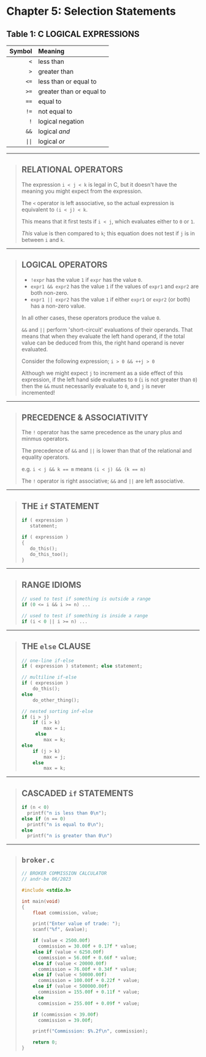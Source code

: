 # Chapter 5: Selection Statements

## Table 1: C LOGICAL EXPRESSIONS
| Symbol       | Meaning                  |
| -----------: | :----------------------- |
| `<`          | less than                |
| `>`          | greater than             |
| `<=`         | less than or equal to    |
| `>=`         | greater than or equal to |
| `==`         | equal to                 |
| `!=`         | not equal to             |
| `!`          | logical negation         |
| `&&`         | logical *and*            |
| `\|\|`       | logical *or*             |

***
> ## RELATIONAL OPERATORS  
> The expression `i < j < k` is legal in C, but it doesn't have the meaning you might expect from the expression. 
>
> The `<` operator is left associative, so the actual expression is equivalent to `(i < j) < k`.
>
> This means that it first tests if `i < j`, which evaluates either to `0` or `1`. 
>
> *This* value is then compared to `k`; this equation does not test if `j` is in between `i` and `k`.

***

> ## LOGICAL OPERATORS
> - `!expr` has the value `1` if `expr` has the value `0`.
> - `expr1 && expr2` has the value `1` if the values of `expr1` and `expr2` are both non-zero.
> - `expr1 || expr2` has the value `1` if either `expr1` or `expr2` (or both) has a non-zero value.
>
> In all other cases, these operators produce the value `0`.
>
> `&&` and `||` perform 'short-circuit' evaluations of their operands. That means that when they evaluate the left hand operand, if the total value can be deduced from this, the right hand operand is never evaluated. 
> 
> Consider the following expression;
> `i > 0 && ++j > 0`
> 
> Although we might expect `j` to increment as a side effect of this expression, if the left hand side evaluates to `0` (`i` is not greater than `0`) then the `&&` must necessarily evaluate to `0`, and `j` is never incremented!
***
> ## PRECEDENCE & ASSOCIATIVITY
> The `!` operator has the same precedence as the unary plus and minmus operators.
>
> The precedence of `&&` and `||` is lower than that of the relational and equality operators.
>
> e.g. `i < j && k == m` means `(i < j) && (k == m)`
>
> The `!` operator is right associative; `&&` and `||` are left associative.
***
> ## THE `if` STATEMENT
> ```C
> if ( expression )  
>    statement;
>
> if ( expression )
> {
>    do_this();
>    do_this_too();
> }
> ```
***
> ## RANGE IDIOMS    
> ```C
> // used to test if something is outside a range
> if (0 <= i && i >= n) ...
>
> // used to test if something is inside a range
> if (i < 0 || i >= n) ...
> ```
***
> ## THE `else` CLAUSE
> ```C
> // one-line if-else
> if ( expression ) statement; else statement;
> 
> // multiline if-else
> if ( expression )
>     do_this();
> else
>     do_other_thing();
> 
> // nested sorting inf-else
> if (i > j) 
>     if (i > k) 
>         max = i;
>      else 
>         max = k;
> else 
>     if (j > k) 
>         max = j;
>     else 
>         max = k;  
> ```
***
> ## CASCADED `if` STATEMENTS
> ```C
> if (n < 0)
>   printf("n is less than 0\n");
> else if (n == 0)
>   printf("n is equal to 0\n");
> else
>   printf("n is greater than 0\n")
> ```
***
> ## `broker.c`
> ```C
> // BROKER COMMISSION CALCULATOR
> // andr-be 06/2023
> 
> #include <stdio.h>
> 
> int main(void)
> {
>     float commission, value;
> 
>     print("Enter value of trade: ");
>     scanf("%f", &value);
> 
>     if (value < 2500.00f)
>       commission = 30.00f + 0.17f * value;
>     else if (value < 6250.00f)
>       commission = 56.00f + 0.66f * value;
>     else if (value < 20000.00f)
>       commission = 76.00f + 0.34f * value;
>     else if (value < 50000.00f)
>       commission = 100.00f + 0.22f * value;
>     else if (value < 500000.00f)
>       commission = 155.00f + 0.11f * value;
>     else
>       commission = 255.00f + 0.09f * value;
> 
>     if (commission < 39.00f)
>       commission = 39.00f;
> 
>     printf("Commission: $%.2f\n", commission);
> 
>     return 0;
> }
> ```